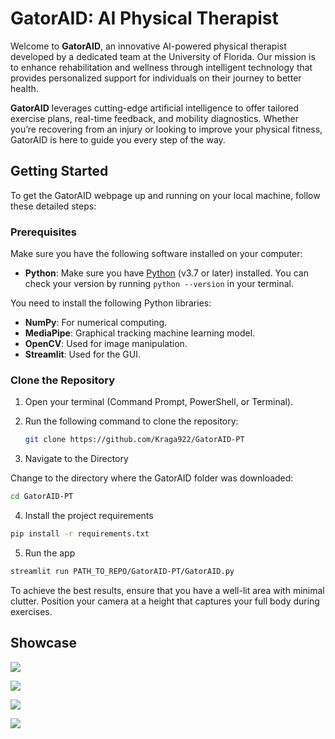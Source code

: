 # GatorAID: AI Physical Therapist

Welcome to **GatorAID**, an innovative AI-powered physical therapist developed by a dedicated team at the University of Florida. Our mission is to enhance rehabilitation and wellness through intelligent technology that provides personalized support for individuals on their journey to better health.

**GatorAID** leverages cutting-edge artificial intelligence to offer tailored exercise plans, real-time feedback, and mobility diagnostics. Whether you’re recovering from an injury or looking to improve your physical fitness, GatorAID is here to guide you every step of the way.

## Getting Started

To get the GatorAID webpage up and running on your local machine, follow these detailed steps:

### Prerequisites

Make sure you have the following software installed on your computer:
- **Python**: Make sure you have [Python](https://www.python.org/downloads/) (v3.7 or later) installed. You can check your version by running `python --version` in your terminal.
  
You need to install the following Python libraries:
- **NumPy**: For numerical computing.
- **MediaPipe**: Graphical tracking machine learning model.
- **OpenCV**: Used for image manipulation.
- **Streamlit**: Used for the GUI.

### Clone the Repository

1. Open your terminal (Command Prompt, PowerShell, or Terminal).
2. Run the following command to clone the repository:

    ```bash
    git clone https://github.com/Kraga922/GatorAID-PT
    ```


3. Navigate to the Directory

Change to the directory where the GatorAID folder was downloaded:

```bash
cd GatorAID-PT
```

4. Install the project requirements

```bash
pip install -r requirements.txt
```

5. Run the app

```bash
streamlit run PATH_TO_REPO/GatorAID-PT/GatorAID.py             
```

To achieve the best results, ensure that you have a well-lit area with minimal clutter. Position your camera at a height that captures your full body during exercises.

## Showcase


![](./images/showcase2.webp)

![](./images/showcase3.webp)

![](./images/showcase4.webp)

![](./images/showcase5.webp)

